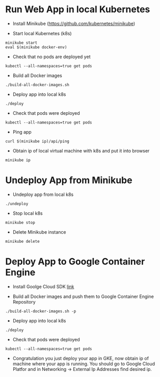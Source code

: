 # Run Web App in local Kubernetes 

   * Install Minikube (https://github.com/kubernetes/minikube)
 
   * Start local Kubernetes (k8s)
```
minikube start
eval $(minikube docker-env)
```

   * Check that no pods are deployed yet
```
kubectl --all-namespaces=true get pods
```

   * Build all Docker images
```  
./build-all-docker-images.sh
```

   * Deploy app into local k8s
```
./deploy
```

   * Check that pods were deployed
```
kubectl --all-namespaces=true get pods
```

   * Ping app
```
curl $(minikube ip)/api/ping
```

   * Obtain ip of local virtual machine with k8s and put it into browser
```
minikube ip
```

# Undeploy App from Minikube

   * Undeploy app from local k8s
```
./undeploy
```

   * Stop local k8s
```
minikube stop
```


   * Delete Minikube instance
```
minikube delete
```

# Deploy App to Google Container Engine

  * Install Goolge Cloud SDK [link](https://cloud.google.com/sdk/docs/quickstart-linux)
  
  * Build all Docker images and push them to Google Container Engine Repository
```  
./build-all-docker-images.sh -p
```
   * Deploy app into local k8s
```
./deploy
```

   * Check that pods were deployed
```
kubectl --all-namespaces=true get pods
```

  * Congratulation you just deploy your app in GKE, now obtain ip of machine where your app is running. You should go to Google Cloud Platfor and in Networking -> External Ip Addresses find desired ip.
